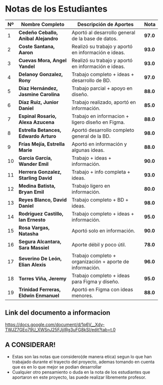 # Notas de los Estudiantes

| Nº | Nombre Completo                        | Descripción de Aportes                                   | Nota |
| -- | -------------------------------------- | -------------------------------------------------------- | ------------- |
| 1  | **Cedeño Ceballo, Anibal Alejandro**   | Aportó al desarrollo general de la base de datos.        | **97.0**      |
| 2  | **Coste Santana, Aaron**               | Realizó su trabajo y aportó en información e ideas.      | **93.0**      |
| 3  | **Cuevas Mora, Angel Yandel**          | Realizó su trabajo y aportó en información e ideas.      | **93.0**      |
| 4  | **Delanoy Gonzalez, Rony**             | Trabajo completo + ideas + desarrollo de BD.             | **97.0**      |
| 5  | **Díaz Hernández, Jasmine Carolina**   | Trabajo parcial + apoyo en diseño.                       | **88.0**      |
| 6  | **Díaz Ruiz, Junior Daniel**           | Trabajo realizado, aportó en información.                | **85.0**      |
| 7  | **Espinal Rosario, Alexa Azucena**     | Trabajo en informacion + ligero diseño en Figma.                      | **88.0**      |
| 8  | **Estrella Betances, Edwardo Arturo**  | Aportó desarrollo completo general de la BD.     | **98.0**      |
| 9  | **Frías Mejía, Estrella Marie**        | Aportó en información y algunas ideas.                   | **88.0**      |
| 10 | **García García, Wander Emil**         | Trabajo + ideas + información.                  | **90.0**      |
| 11 | **Herrera Gonzalez, Starling David**   | Trabajo + info completa + ideas.                | **93.0**      |
| 12 | **Medina Batista, Bryan Emil**         | Trabajo ligero en información.                                  | **80.0**      |
| 13 | **Reyes Blanco, David Daniel**         | Trabajo completo + BD + ideas.                           | **98.0**      |
| 14 | **Rodríguez Castillo, Ian Ernesto**    | Trabajo completo + ideas + información.                  | **95.0**      |
| 15 | **Rosa Vargas, Natasha**               | Aportó solo en información.                              | **90.0**      |
| 16 | **Segura Alcantara, Sara Massiel**     | Aporte débil y poco útil.                                | **78.0**      |
| 17 | **Severino De León, Elian Alexis**     | Trabajo completo + organización + aporte de información. | **96.0**      |
| 18 | **Torres Viña, Jeremy**                | Trabajo completo + ideas para Figma y diseño.            | **95.0**      |
| 19 | **Trinidad Ferreras, Eldwin Enmanuel** | Aportó en Figma con ideas menores.                       | **88.0**      |

## Link del documento a informacion

https://docs.google.com/document/d/1p6V__Xdy-TWJZ7GEo79U_XWSnJ25FJjjIRg3uFG8kSI/edit?tab=t.0

## A CONSIDERAR! 
- Estas son las notas que considero(de manera etica) segun lo que han trabajado durante el trayecto del proyecto, ademas tomando en cuenta que es en lo que mejor se podian desarrollar
- Cualquier otro pensamiento o duda en la nota de los estudiantes que aportaron en este proyecto, las puede realizar libremente profesor.


